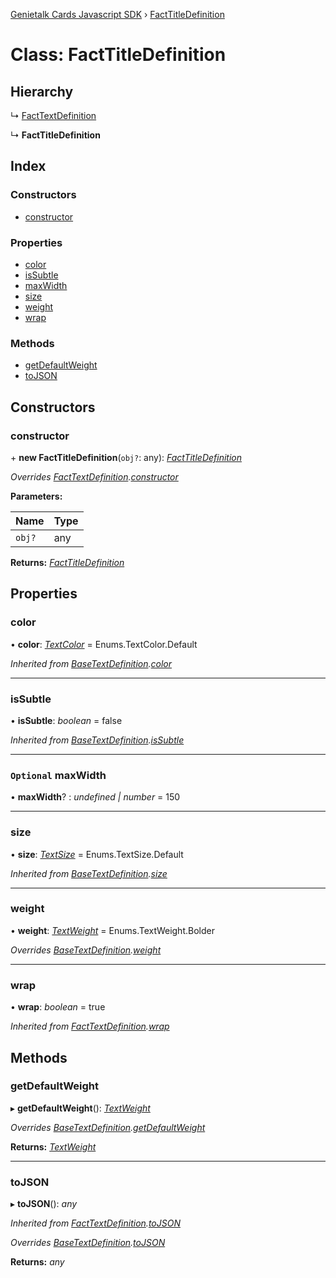 [Genietalk Cards Javascript SDK](../README.md) › [FactTitleDefinition](facttitledefinition.md)

# Class: FactTitleDefinition

## Hierarchy

  ↳ [FactTextDefinition](facttextdefinition.md)

  ↳ **FactTitleDefinition**

## Index

### Constructors

* [constructor](facttitledefinition.md#constructor)

### Properties

* [color](facttitledefinition.md#color)
* [isSubtle](facttitledefinition.md#issubtle)
* [maxWidth](facttitledefinition.md#optional-maxwidth)
* [size](facttitledefinition.md#size)
* [weight](facttitledefinition.md#weight)
* [wrap](facttitledefinition.md#wrap)

### Methods

* [getDefaultWeight](facttitledefinition.md#getdefaultweight)
* [toJSON](facttitledefinition.md#tojson)

## Constructors

###  constructor

\+ **new FactTitleDefinition**(`obj?`: any): *[FactTitleDefinition](facttitledefinition.md)*

*Overrides [FactTextDefinition](facttextdefinition.md).[constructor](facttextdefinition.md#constructor)*

**Parameters:**

Name | Type |
------ | ------ |
`obj?` | any |

**Returns:** *[FactTitleDefinition](facttitledefinition.md)*

## Properties

###  color

• **color**: *[TextColor](../enums/textcolor.md)* = Enums.TextColor.Default

*Inherited from [BaseTextDefinition](basetextdefinition.md).[color](basetextdefinition.md#color)*

___

###  isSubtle

• **isSubtle**: *boolean* = false

*Inherited from [BaseTextDefinition](basetextdefinition.md).[isSubtle](basetextdefinition.md#issubtle)*

___

### `Optional` maxWidth

• **maxWidth**? : *undefined | number* = 150

___

###  size

• **size**: *[TextSize](../enums/textsize.md)* = Enums.TextSize.Default

*Inherited from [BaseTextDefinition](basetextdefinition.md).[size](basetextdefinition.md#size)*

___

###  weight

• **weight**: *[TextWeight](../enums/textweight.md)* = Enums.TextWeight.Bolder

*Overrides [BaseTextDefinition](basetextdefinition.md).[weight](basetextdefinition.md#weight)*

___

###  wrap

• **wrap**: *boolean* = true

*Inherited from [FactTextDefinition](facttextdefinition.md).[wrap](facttextdefinition.md#wrap)*

## Methods

###  getDefaultWeight

▸ **getDefaultWeight**(): *[TextWeight](../enums/textweight.md)*

*Overrides [BaseTextDefinition](basetextdefinition.md).[getDefaultWeight](basetextdefinition.md#getdefaultweight)*

**Returns:** *[TextWeight](../enums/textweight.md)*

___

###  toJSON

▸ **toJSON**(): *any*

*Inherited from [FactTextDefinition](facttextdefinition.md).[toJSON](facttextdefinition.md#tojson)*

*Overrides [BaseTextDefinition](basetextdefinition.md).[toJSON](basetextdefinition.md#tojson)*

**Returns:** *any*
